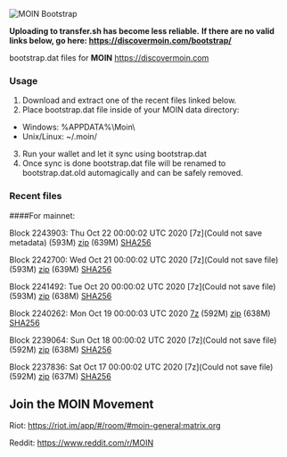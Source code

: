 ![MOIN Bootstrap](https://i.imgur.com/KjM1jMp.jpg)

**Uploading to transfer.sh has become less reliable.**
**If there are no valid links below, go here: https://discovermoin.com/bootstrap/**

bootstrap.dat files for **MOIN** https://discovermoin.com

### Usage

1. Download and extract one of the recent files linked below.
2. Place bootstrap.dat file inside of your MOIN data directory:
 - Windows: %APPDATA%\Moin\
 - Unix/Linux: ~/.moin/
3. Run your wallet and let it sync using bootstrap.dat
4. Once sync is done bootstrap.dat file will be renamed to bootstrap.dat.old automagically and can be safely removed.


### Recent files

####For mainnet:

Block 2243903: Thu Oct 22 00:00:02 UTC 2020 [7z](Could not save metadata) (593M) [zip]() (639M) [SHA256]()

Block 2242700: Wed Oct 21 00:00:02 UTC 2020 [7z](Could not save file) (593M) [zip]() (639M) [SHA256]()

Block 2241492: Tue Oct 20 00:00:02 UTC 2020 [7z](Could not save file) (593M) [zip]() (638M) [SHA256]()

Block 2240262: Mon Oct 19 00:00:03 UTC 2020 [7z]() (592M) [zip]() (638M) [SHA256]()

Block 2239064: Sun Oct 18 00:00:02 UTC 2020 [7z](Could not save file) (592M) [zip]() (638M) [SHA256](https://transfer.sh/wguB7/sha256.txt)

Block 2237836: Sat Oct 17 00:00:02 UTC 2020 [7z](Could not save file) (592M) [zip]() (637M) [SHA256]()

## Join the MOIN Movement

Riot: https://riot.im/app/#/room/#moin-general:matrix.org

Reddit: https://www.reddit.com/r/MOIN
